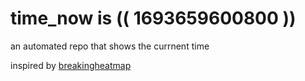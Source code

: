 # time_now is (( 1693659600800 ))

an automated repo that shows the currnent time

inspired by [breakingheatmap](https://github.com/breakingheatmap/breakingheatmap)